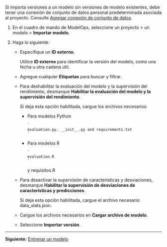 Si importa versiones a un modelo sin versiones de modelo existentes, debe tener una conexión de conjunto de datos personal predeterminada asociada al proyecto. Consulte [Agregar conexión de conjunto de datos](vpe1725389258480.md).

1.  En el cuadro de mando de ModelOps, seleccione un proyecto > un modelo > **Importar modelo**.


1.  Haga lo siguiente:

    -   Especifique un **ID externo**.

        Utilice **ID externo** para identificar la versión del modelo, como una fecha u otra cadena útil.


    -   Agregue cualquier **Etiquetas** para buscar y filtrar.


    -   Para deshabilitar la evaluación del modelo y la supervisión del rendimiento, desmarque **Habilitar la evaluación del modelo y la supervisión del rendimiento**.

        Si deja esta opción habilitada, cargue los archivos necesarios:

        -   Para modelos Python

            
                `
                evaluation.py, __init__.py and requirements.txt
                `
              


        -   Para modelos R

            
                `
                evaluation.R
                `
            y   requisitos.R


    -   Para desactivar la supervisión de características y desviaciones, desmarque **Habilitar la supervisión de desviaciones de características y predicciones**.

        Si deja esta opción habilitada, cargue el archivo necesario: data_stats.json.


    -   Cargue los archivos necesarios en **Cargar archivo de modelo**.


    -   Seleccione **Importar versión**.


---

**Siguiente:** [Entrenar un modelo](etl1725408512818.md)

